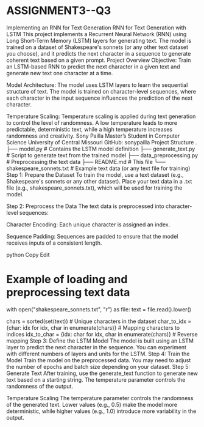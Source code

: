 # ASSIGNMENT3--Q3
Implementing an RNN for Text Generation
RNN for Text Generation with LSTM
This project implements a Recurrent Neural Network (RNN) using Long Short-Term Memory (LSTM) layers for generating text. The model is trained on a dataset of Shakespeare's sonnets (or any other text dataset you choose), and it predicts the next character in a sequence to generate coherent text based on a given prompt.
Project Overview
Objective: Train an LSTM-based RNN to predict the next character in a given text and generate new text one character at a time.

Model Architecture: The model uses LSTM layers to learn the sequential structure of text. The model is trained on character-level sequences, where each character in the input sequence influences the prediction of the next character.

Temperature Scaling: Temperature scaling is applied during text generation to control the level of randomness. A low temperature leads to more predictable, deterministic text, while a high temperature increases randomness and creativity.
Sony Pailla
Master’s Student in Computer Science
University of Central Missouri
GitHub: sonypailla
Project Structure
.
├── model.py             # Contains the LSTM model definition
├── generate_text.py     # Script to generate text from the trained model
├── data_preprocessing.py # Preprocessing the text data
├── README.md            # This file
└── shakespeare_sonnets.txt   # Example text data (or any text file for training)
Step 1: Prepare the Dataset
To train the model, use a text dataset (e.g., Shakespeare's sonnets or any other dataset). Place your text data in a .txt file (e.g., shakespeare_sonnets.txt), which will be used for training the model.

Step 2: Preprocess the Data
The text data is preprocessed into character-level sequences:

Character Encoding: Each unique character is assigned an index.

Sequence Padding: Sequences are padded to ensure that the model receives inputs of a consistent length.

python
Copy
Edit
# Example of loading and preprocessing text data
with open("shakespeare_sonnets.txt", "r") as file:
    text = file.read().lower()

chars = sorted(set(text))  # Unique characters in the dataset
char_to_idx = {char: idx for idx, char in enumerate(chars)}  # Mapping characters to indices
idx_to_char = {idx: char for idx, char in enumerate(chars)}  # Reverse mapping
Step 3: Define the LSTM Model
The model is built using an LSTM layer to predict the next character in the sequence. You can experiment with different numbers of layers and units for the LSTM.
Step 4: Train the Model
Train the model on the preprocessed data. You may need to adjust the number of epochs and batch size depending on your dataset.
Step 5: Generate Text
After training, use the generate_text function to generate new text based on a starting string. The temperature parameter controls the randomness of the output.

Temperature Scaling
The temperature parameter controls the randomness of the generated text. Lower values (e.g., 0.5) make the model more deterministic, while higher values (e.g., 1.0) introduce more variability in the output.
